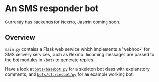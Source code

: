 # An SMS responder bot

Currently has backends for Nexmo, Jasmin coming soon.

## Overview
`main.py` contains a Flask web service which implements a 'webhook' for SMS delivery services, such as Nexmo.
Incoming messages are passed to the bot modules in `/bots` to generate replies.

Have a look at [`bots/basebot.py`](bots/basebot.py) for a skeleton bot class with explanatory comments, and [`bots/storiesbot/py`](bots/storiesbot/py) for an example working bot.
